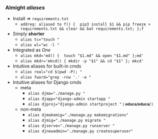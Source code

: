 ### Almight *aliases*

- Install => ```requirements.txt```
    - ```addreq: aliased to f() {  pip3 install $1 && pip freeze > requirements.txt && clear && bat requirements.txt; };f```
- Simply **shorter**
    - ```alias tc="touch "```
    - ```alias wl="wc -l "```
- Integrated as *One*
    - ```alias mkd='md() {  touch "$1.md" && open "$1.md" };md'```
    - ```alias mkdr='mkcd() { mkdir -p "$1" && cd "$1" }; mkcd'```
- Intuitive aliases for built-in cmds
    - ```alias real="cd $(pwd -P); "```
    - ```alias fword="grep -rnw '.' -e "```
- Intuitive aliases for Django cmds
    - meta
        - ```alias djma="./manage.py "```
        - ```alias djapp="django-admin startapp "```
        - ```alias djproj="django-admin startproject "``` <small>( **educa/educa/** )</small>
    - non-meta
        - ```alias djmakemig="./manage.py makemigrations"```
        - ```alias djmig="./manage.py migrate "```
        - ```alias djserve="./manage.py runserver "```
        - ```alias djnewadmin="./manage.py createsuperuser"```